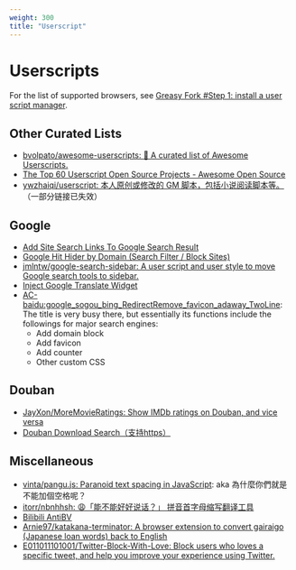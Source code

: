 ```yaml
---
weight: 300
title: "Userscript"
---
```


# Userscripts

For the list of supported browsers, see [Greasy Fork #Step 1: install a user script manager](https://greasyfork.org/en#home-step-1).

## Other Curated Lists

- [bvolpato/awesome-userscripts: 📖 A curated list of Awesome Userscripts.](https://github.com/bvolpato/awesome-userscripts)
- [The Top 60 Userscript Open Source Projects - Awesome Open Source](https://awesomeopensource.com/projects/userscript)
- [ywzhaiqi/userscript: 本人原创或修改的 GM 脚本，包括小说阅读脚本等。](https://github.com/ywzhaiqi/userscript) （一部分链接已失效）

## Google

- [Add Site Search Links To Google Search Result](https://greasyfork.org/en/scripts/37166/)
- [Google Hit Hider by Domain (Search Filter / Block Sites)](https://greasyfork.org/en/scripts/1682/)
- [jmlntw/google-search-sidebar: A user script and user style to move Google search tools to sidebar.](https://github.com/jmlntw/google-search-sidebar)
- [Inject Google Translate Widget](https://greasyfork.org/en/scripts/391935-inject-google-translate-widget)
- [AC-baidu:google_sogou_bing_RedirectRemove_favicon_adaway_TwoLine](https://greasyfork.org/en/scripts/14178-ac-baidu-%E9%87%8D%E5%AE%9A%E5%90%91%E4%BC%98%E5%8C%96%E7%99%BE%E5%BA%A6%E6%90%9C%E7%8B%97%E8%B0%B7%E6%AD%8C%E5%BF%85%E5%BA%94%E6%90%9C%E7%B4%A2-favicon-%E5%8F%8C%E5%88%97): The title is very busy there, but essentially its functions include the followings for major search engines:
    - Add domain block
    - Add favicon
    - Add counter
    - Other custom CSS

## Douban

- [JayXon/MoreMovieRatings: Show IMDb ratings on Douban, and vice versa](https://github.com/JayXon/MoreMovieRatings)
- [Douban Download Search（支持https）](https://greasyfork.org/en/scripts/36067-douban-download-search-%E6%94%AF%E6%8C%81https)

## Miscellaneous

- [vinta/pangu.js: Paranoid text spacing in JavaScript](https://github.com/vinta/pangu.js): aka 為什麼你們就是不能加個空格呢？
- [itorr/nbnhhsh: 😩「能不能好好说话？」 拼音首字母缩写翻译工具](https://github.com/itorr/nbnhhsh)
- [Bilibili AntiBV](https://greasyfork.org/en/scripts/398499-bilibili-antibv)
- [Arnie97/katakana-terminator: A browser extension to convert gairaigo (Japanese loan words) back to English](https://github.com/Arnie97/katakana-terminator)
- [E011011101001/Twitter-Block-With-Love: Block users who loves a specific tweet, and help you improve your experience using Twitter.](https://github.com/E011011101001/Twitter-Block-With-Love)
